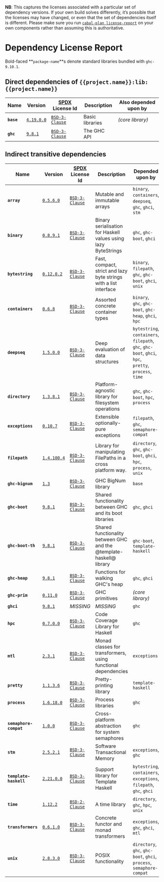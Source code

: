 **NB**: This captures the licenses associated with a particular set of dependency versions. If your own build solves differently, it’s possible that the licenses may have changed, or even that the set of dependencies itself is different. Please make sure you run [`cabal-plan license-report`](https://hackage.haskell.org/package/cabal-plan) on your own components rather than assuming this is authoritative.

# Dependency License Report

Bold-faced **`package-name`**s denote standard libraries bundled with `ghc-9.10.1`.

## Direct dependencies of `{{project.name}}:lib:{{project.name}}`

| Name | Version | [SPDX](https://spdx.org/licenses/) License Id | Description | Also depended upon by |
| --- | --- | --- | --- | --- |
| **`base`** | [`4.19.0.0`](http://hackage.haskell.org/package/base-4.19.0.0) | [`BSD-3-Clause`](http://hackage.haskell.org/package/base-4.19.0.0/src/LICENSE) | Basic libraries | *(core library)* |
| **`ghc`** | [`9.8.1`](http://hackage.haskell.org/package/ghc-9.8.1) | [`BSD-3-Clause`](http://hackage.haskell.org/package/ghc-9.8.1/src/LICENSE) | The GHC API |  |

## Indirect transitive dependencies

| Name | Version | [SPDX](https://spdx.org/licenses/) License Id | Description | Depended upon by |
| --- | --- | --- | --- | --- |
| **`array`** | [`0.5.6.0`](http://hackage.haskell.org/package/array-0.5.6.0) | [`BSD-3-Clause`](http://hackage.haskell.org/package/array-0.5.6.0/src/LICENSE) | Mutable and immutable arrays | `binary`, `containers`, `deepseq`, `ghc`, `ghci`, `stm` |
| **`binary`** | [`0.8.9.1`](http://hackage.haskell.org/package/binary-0.8.9.1) | [`BSD-3-Clause`](http://hackage.haskell.org/package/binary-0.8.9.1/src/LICENSE) | Binary serialisation for Haskell values using lazy ByteStrings | `ghc`, `ghc-boot`, `ghci` |
| **`bytestring`** | [`0.12.0.2`](http://hackage.haskell.org/package/bytestring-0.12.0.2) | [`BSD-3-Clause`](http://hackage.haskell.org/package/bytestring-0.12.0.2/src/LICENSE) | Fast, compact, strict and lazy byte strings with a list interface | `binary`, `filepath`, `ghc`, `ghc-boot`, `ghci`, `unix` |
| **`containers`** | [`0.6.8`](http://hackage.haskell.org/package/containers-0.6.8) | [`BSD-3-Clause`](http://hackage.haskell.org/package/containers-0.6.8/src/LICENSE) | Assorted concrete container types | `binary`, `ghc`, `ghc-boot`, `ghc-heap`, `ghci`, `hpc` |
| **`deepseq`** | [`1.5.0.0`](http://hackage.haskell.org/package/deepseq-1.5.0.0) | [`BSD-3-Clause`](http://hackage.haskell.org/package/deepseq-1.5.0.0/src/LICENSE) | Deep evaluation of data structures | `bytestring`, `containers`, `filepath`, `ghc`, `ghc-boot`, `ghci`, `hpc`, `pretty`, `process`, `time` |
| **`directory`** | [`1.3.8.1`](http://hackage.haskell.org/package/directory-1.3.8.1) | [`BSD-3-Clause`](http://hackage.haskell.org/package/directory-1.3.8.1/src/LICENSE) | Platform-agnostic library for filesystem operations | `ghc`, `ghc-boot`, `hpc`, `process` |
| **`exceptions`** | [`0.10.7`](http://hackage.haskell.org/package/exceptions-0.10.7) | [`BSD-3-Clause`](http://hackage.haskell.org/package/exceptions-0.10.7/src/LICENSE) | Extensible optionally-pure exceptions | `filepath`, `ghc`, `semaphore-compat` |
| **`filepath`** | [`1.4.100.4`](http://hackage.haskell.org/package/filepath-1.4.100.4) | [`BSD-3-Clause`](http://hackage.haskell.org/package/filepath-1.4.100.4/src/LICENSE) | Library for manipulating FilePaths in a cross platform way. | `directory`, `ghc`, `ghc-boot`, `ghci`, `hpc`, `process`, `unix` |
| **`ghc-bignum`** | [`1.3`](http://hackage.haskell.org/package/ghc-bignum-1.3) | [`BSD-3-Clause`](http://hackage.haskell.org/package/ghc-bignum-1.3/src/LICENSE) | GHC BigNum library | `base` |
| **`ghc-boot`** | [`9.8.1`](http://hackage.haskell.org/package/ghc-boot-9.8.1) | [`BSD-3-Clause`](http://hackage.haskell.org/package/ghc-boot-9.8.1/src/LICENSE) | Shared functionality between GHC and its boot libraries | `ghc`, `ghci` |
| **`ghc-boot-th`** | [`9.8.1`](http://hackage.haskell.org/package/ghc-boot-th-9.8.1) | [`BSD-3-Clause`](http://hackage.haskell.org/package/ghc-boot-th-9.8.1/src/LICENSE) | Shared functionality between GHC and the @template-haskell@ library | `ghc-boot`, `template-haskell` |
| **`ghc-heap`** | [`9.8.1`](http://hackage.haskell.org/package/ghc-heap-9.8.1) | [`BSD-3-Clause`](http://hackage.haskell.org/package/ghc-heap-9.8.1/src/LICENSE) | Functions for walking GHC's heap | `ghc`, `ghci` |
| **`ghc-prim`** | [`0.11.0`](http://hackage.haskell.org/package/ghc-prim-0.11.0) | [`BSD-3-Clause`](http://hackage.haskell.org/package/ghc-prim-0.11.0/src/LICENSE) | GHC primitives | *(core library)* |
| **`ghci`** | [`9.8.1`](http://hackage.haskell.org/package/ghci-9.8.1) |  *MISSING* | *MISSING* | `ghc` |
| **`hpc`** | [`0.7.0.0`](http://hackage.haskell.org/package/hpc-0.7.0.0) | [`BSD-3-Clause`](http://hackage.haskell.org/package/hpc-0.7.0.0/src/LICENSE) | Code Coverage Library for Haskell | `ghc` |
| **`mtl`** | [`2.3.1`](http://hackage.haskell.org/package/mtl-2.3.1) | [`BSD-3-Clause`](http://hackage.haskell.org/package/mtl-2.3.1/src/LICENSE) | Monad classes for transformers, using functional dependencies | `exceptions` |
| **`pretty`** | [`1.1.3.6`](http://hackage.haskell.org/package/pretty-1.1.3.6) | [`BSD-3-Clause`](http://hackage.haskell.org/package/pretty-1.1.3.6/src/LICENSE) | Pretty-printing library | `template-haskell` |
| **`process`** | [`1.6.18.0`](http://hackage.haskell.org/package/process-1.6.18.0) | [`BSD-3-Clause`](http://hackage.haskell.org/package/process-1.6.18.0/src/LICENSE) | Process libraries | `ghc` |
| **`semaphore-compat`** | [`1.0.0`](http://hackage.haskell.org/package/semaphore-compat-1.0.0) | [`BSD-3-Clause`](http://hackage.haskell.org/package/semaphore-compat-1.0.0) | Cross-platform abstraction for system semaphores | `ghc` |
| **`stm`** | [`2.5.2.1`](http://hackage.haskell.org/package/stm-2.5.2.1) | [`BSD-3-Clause`](http://hackage.haskell.org/package/stm-2.5.2.1/src/LICENSE) | Software Transactional Memory | `exceptions`, `ghc` |
| **`template-haskell`** | [`2.21.0.0`](http://hackage.haskell.org/package/template-haskell-2.21.0.0) | [`BSD-3-Clause`](http://hackage.haskell.org/package/template-haskell-2.21.0.0/src/LICENSE) | Support library for Template Haskell | `bytestring`, `containers`, `exceptions`, `filepath`, `ghc`, `ghci` |
| **`time`** | [`1.12.2`](http://hackage.haskell.org/package/time-1.12.2) | [`BSD-2-Clause`](http://hackage.haskell.org/package/time-1.12.2/src/LICENSE) | A time library | `directory`, `ghc`, `hpc`, `unix` |
| **`transformers`** | [`0.6.1.0`](http://hackage.haskell.org/package/transformers-0.6.1.0) | [`BSD-3-Clause`](http://hackage.haskell.org/package/transformers-0.6.1.0/src/LICENSE) | Concrete functor and monad transformers | `exceptions`, `ghc`, `ghci`, `mtl` |
| **`unix`** | [`2.8.3.0`](http://hackage.haskell.org/package/unix-2.8.3.0) | [`BSD-3-Clause`](http://hackage.haskell.org/package/unix-2.8.3.0/src/LICENSE) | POSIX functionality | `directory`, `ghc`, `ghc-boot`, `ghci`, `process`, `semaphore-compat` |

